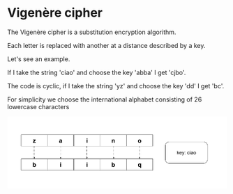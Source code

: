 # Vigenère cipher

The Vigenère cipher is a substitution encryption algorithm.

Each letter is replaced with another at a distance described by a key.

Let's see an example.

If I take the string 'ciao' and choose the key 'abba' I get 'cjbo'.

The code is cyclic, if I take the string 'yz' and choose the key 'dd' I get 'bc'.

For simplicity we choose the international alphabet consisting of 26 lowercase characters

![Vigenère cipher](https://github.com/mariocuomo/encryption_methods/blob/main/images/vigenerecipher.png)
